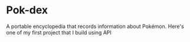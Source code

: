 # Pok-dex
A portable encyclopedia that records information about Pokémon.
Here's one of my first project that I build using API
